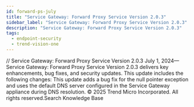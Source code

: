 ```yaml
---
id: forward-ps-july
title: "Service Gateway: Forward Proxy Service Version 2.0.3"
sidebar_label: "Service Gateway: Forward Proxy Service Version 2.0.3"
description: "Service Gateway: Forward Proxy Service Version 2.0.3"
tags:
  - endpoint-security
  - trend-vision-one
---
```


/*<![CDATA[*/ $('#title').html($('meta[name=map-description]').attr('content')); /*]]>*/ Service Gateway: Forward Proxy Service Version 2.0.3 July 1, 2024—Service Gateway: Forward Proxy Service Version 2.0.3 delivers key enhancements, bug fixes, and security updates. This update includes the following changes: This update adds a bug fix for the null pointer exception and uses the default DNS server configured in the Service Gateway appliance during DNS resolution. © 2025 Trend Micro Incorporated. All rights reserved.Search Knowledge Base